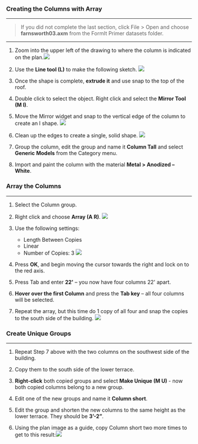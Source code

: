 ### Creating the Columns with Array
---

> If you did not complete the last section, click File &gt; Open and choose **farnsworth03.axm** from the FormIt Primer datasets folder.

---

1. Zoom into the upper left of the drawing to where the column is indicated on the plan.![](./images/5140a00b-351f-4fa8-8a18-a9e6c72012f4.png)

2. Use the **Line tool (L)** to make the following sketch. ![](./images/09cf32a7-a359-4a56-a863-60fd03053ea2.png)

3. Once the shape is complete, **extrude it** and use snap to the top of the roof.

4. Double click to select the object. Right click and select the **Mirror Tool (M I)**.

5. Move the Mirror widget and snap to the vertical edge of the column to create an I shape. ![](./images/a52928c7-5c9c-46f8-b23c-241f454ccb79.png)

6. Clean up the edges to create a single, solid shape. ![](./images/e1265e6e-8a2a-4663-83ae-32bef74f3c25.png)

7. Group the column, edit the group and name it **Column Tall** and select **Generic** **Models** from the Category menu.

8. Import and paint the column with the material **Metal &gt; Anodized – White**.

### Array the Columns
---
1. Select the Column group.

2. Right click and choose **Array (A R)**.
 ![](./images/2fd9793f-8306-496b-b323-b9b9e1d7e89a.png)

3. Use the following settings:
	- Length Between Copies
	- Linear
	- Number of Copies: 3
 ![](./images/0ef15b54-2b06-4443-823a-e58527e23858.png)

4. Press **OK**, and begin moving the cursor towards the right and lock on to the red axis.

5. Press Tab and enter **22'** – you now have four columns 22' apart.

6. **Hover over the first Column** and press the **Tab key** – all four columns will be selected.

7. Repeat the array, but this time do 1 copy of all four and snap the copies to the south side of the building. ![](./images/5582b957-9965-43ba-bfa0-8102b6892f28.png)

### Create Unique Groups
---

1. Repeat Step 7 above with the two columns on the southwest side of the building.

2. Copy them to the south side of the lower terrace.

3. **Right-click** both copied groups and select **Make Unique (M U)** - now both copied columns belong to a new group.

4. Edit one of the new groups and name it **Column short**.

5. Edit the group and shorten the new columns to the same height as the lower terrace. They should be **3’-2”**.

6. Using the plan image as a guide, copy Column short two more times to get to this result:![](./images/9ffda7dc-4259-4e4b-8b72-37009701f81a.png)